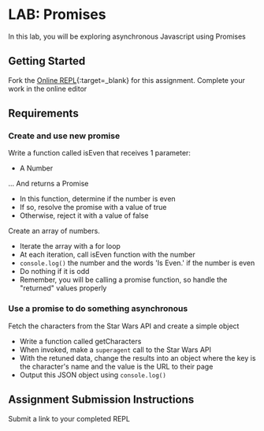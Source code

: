 # LAB: Promises

In this lab, you will be exploring asynchronous Javascript using Promises

## Getting Started

Fork the [Online REPL](https://repl.it/@codefellows/Promises){:target=_blank} for this assignment. Complete your work in the online editor

## Requirements

### Create and use new promise

Write a function called isEven that receives 1 parameter:

- A Number

... And returns a Promise

- In this function, determine if the number is even
- If so, resolve the promise with a value of true
- Otherwise, reject it with a value of false

Create an array of numbers.

- Iterate the array with a for loop
- At each iteration, call isEven function with the number
- `console.log()` the number and the words 'Is Even.' if the number is even
- Do nothing if it is odd
- Remember, you will be calling a promise function, so handle the "returned" values properly

### Use a promise to do something asynchronous

Fetch the characters from the Star Wars API and create a simple object

- Write a function called getCharacters
- When invoked, make a `superagent` call to the Star Wars API
- With the retuned data, change the results into an object where the key is the character's name and the value is the URL to their page
- Output this JSON object using `console.log()`

## Assignment Submission Instructions

Submit a link to your completed REPL

